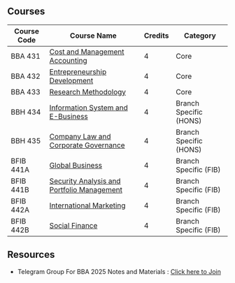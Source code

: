 ## Courses 

|Course Code|Course Name|Credits|Category|
|---|---|---|---|
|BBA 431|[Cost and Management Accounting](CMA/Syllabus.html)|4|Core|
|BBA 432|[Entrepreneurship Development](ED/Syllabus.html)|4|Core|
|BBA 433|[Research Methodology](RM/Syllabus.html)|4|Core|
|BBH 434|[Information System and E-Business](ISEB/syllabus.html)|4|Branch Specific (HONS)|
|BBH 435|[Company Law and Corporate Governance](CLCG/Syllabus.html)|4|Branch Specific (HONS)|
|BFIB 441A|[Global Business](GB/Syllabus.html)|4|Branch Specific (FIB)|
|BFIB 441B|[Security Analysis and Portfolio Management](SAPM/Syllabus.html)|4|Branch Specific (FIB)|
|BFIB 442A|[International Marketing](IM/Syllabus.html)|4|Branch Specific (FIB)|
|BFIB 442B|[Social Finance](SF/Syllabus.html)|4|Branch Specific (FIB)|

## Resources

- Telegram Group For BBA 2025 Notes and Materials : [Click here to Join](https://t.me/+SSqYMGoRJVo3NDI9)




<!-- ## BBA Semester 4 Course Subjects

| College Branch | Core 1 | Core 2 | Core 3 | Branch Specific 1 | Branch Specific 2 | Branch Specific 3 |
| --- | --- | --- | --- | --- | --- | --- |
| BBA Gen | [Research Methodology](RM/Syllabus.html) | [Entrepreneurship Development](ED/Syllabus.html) | [Cost and Management Accounting](CMA/Syllabus.html) | [Security Analysis and Portfolio Management](SAPM/Syllabus.html) |  [Global Business](GB/Syllabus.html) |[Social Finance](SF/Syllabus.html)<br> [International Marketing](IM/Syllabus.html) |
| BBA Hons | [Research Methodology](RM/Syllabus.html) | [Entrepreneurship Development](ED/Syllabus.html) | [Cost and Management Accounting](CMA/Syllabus.html) | | | |
| BBA FIB | [Research Methodology](RM/Syllabus.html) | [Entrepreneurship Development](ED/Syllabus.html) | [Cost and Management Accounting](CMA/Syllabus.html) | | | | -->